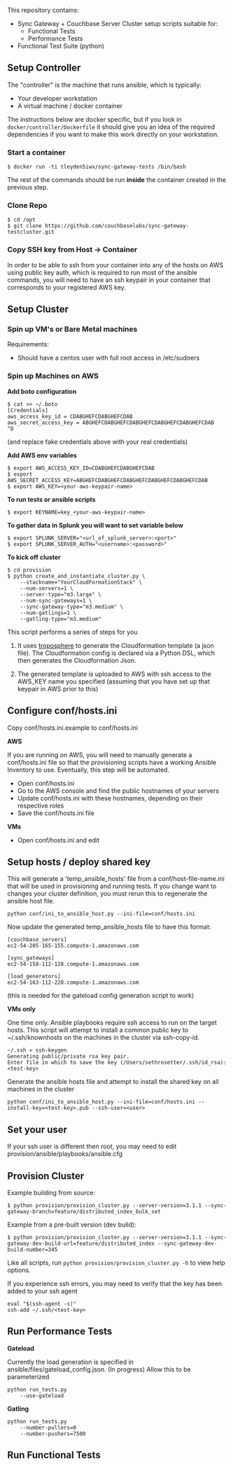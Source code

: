 
This repository contains:

* Sync Gateway + Couchbase Server Cluster setup scripts suitable for:
    * Functional Tests
    * Performance Tests
* Functional Test Suite (python)

## Setup Controller

The "controller" is the machine that runs ansible, which is typically:

* Your developer workstation
* A virtual machine / docker container

The instructions below are docker specific, but if you look in `docker/controller/Dockerfile` it should give you an idea of the required dependencies if you want to make this work directly on your workstation.

### Start a container

```shell
$ docker run -ti tleyden5iwx/sync-gateway-tests /bin/bash
```

The rest of the commands should be run **inside** the container created in the previous step.

### Clone Repo

```
$ cd /opt
$ git clone https://github.com/couchbaselabs/sync-gateway-testcluster.git
```

### Copy SSH key from Host -> Container

In order to be able to ssh from your container into any of the hosts on AWS using public key auth, which is required to run most of the ansible commands, you will need to have an ssh keypair in your container that corresponds to your registered AWS key.


## Setup Cluster

### Spin up VM's or Bare Metal machines

Requirements:

* Should have a centos user with full root access in /etc/sudoers

### Spin up Machines on AWS

**Add boto configuration**

```
$ cat >> ~/.boto
[Credentials]
aws_access_key_id = CDABGHEFCDABGHEFCDAB
aws_secret_access_key = ABGHEFCDABGHEFCDABGHEFCDABGHEFCDABGHEFCDAB
^D
```

(and replace fake credentials above with your real credentials)

**Add AWS env variables**

```
$ export AWS_ACCESS_KEY_ID=CDABGHEFCDABGHEFCDAB
$ export AWS_SECRET_ACCESS_KEY=ABGHEFCDABGHEFCDABGHEFCDABGHEFCDABGHEFCDAB
$ export AWS_KEY=<your-aws-keypair-name>
```

**To run tests or ansible scripts**

```
$ export KEYNAME=key_<your-aws-keypair-name>
```

**To gather data in Splunk you will want to set variable below**

```
$ export SPLUNK_SERVER="<url_of_splunk_server>:<port>"
$ export SPLUNK_SERVER_AUTH="<username>:<password>"
```

**To kick off cluster**

```
$ cd provision
$ python create_and_instantiate_cluster.py \
    --stackname="YourCloudFormationStack" \
    --num-servers=1 \
    --server-type="m3.large" \
    --num-sync-gateways=1 \
    --sync-gateway-type="m3.medium" \
    --num-gatlings=1 \
    --gatling-type="m3.medium" 
```

This script performs a series of steps for you

1) It uses [troposphere](https://github.com/cloudtools/troposphere) to generate the Cloudformation template (a json file). The Cloudformation config is declared via a Python DSL, which then generates the Cloudformation Json.

2) The generated template is uploaded to AWS with ssh access to the AWS_KEY name you specified (assuming that you have set up that keypair in AWS prior to this)

## Configure conf/hosts.ini 

Copy conf/hosts.ini.example to conf/hosts.ini

**AWS**

If you are running on AWS, you will need to manually generate a conf/hosts.ini file so that the provisioning scripts have a working Ansible Inventory to use.  Eventually, this step will be automated.


* Open conf/hosts.ini
* Go to the AWS console and find the public hostnames of your servers
* Update conf/hosts.ini with these hostnames, depending on their respective roles
* Save the conf/hosts.ini file

**VMs**

* Open conf/hosts.ini and edit


## Setup hosts / deploy shared key

This will generate a 'temp_ansible_hosts' file from a conf/host-file-name.ini that will be used in provisioning and running tests.
If you change want to changes your cluster definition, you must rerun this to regenerate the ansible host file.

```
python conf/ini_to_ansible_host.py --ini-file=conf/hosts.ini
```

Now update the generated temp_ansible_hosts file to have this format:

```
[couchbase_servers]
ec2-54-205-165-155.compute-1.amazonaws.com

[sync_gateways]
ec2-54-158-112-128.compute-1.amazonaws.com

[load_generators]
ec2-54-163-112-228.compute-1.amazonaws.com

```

(this is needed for the gateload config generation script to work)

**VMs only**

One time only. Ansible playbooks require ssh access to run on the target hosts.  This script will attempt to install a common public key to ~/.ssh/knownhosts on the machines in the cluster via ssh-copy-id. 

```
~/.ssh » ssh-keygen
Generating public/private rsa key pair.
Enter file in which to save the key (/Users/sethrosetter/.ssh/id_rsa):<test-key>
```

Generate the ansible hosts file and attempt to install the shared key on all machines in the cluster

```
python conf/ini_to_ansible_host.py --ini-file=conf/hosts.ini --install-key=<test-key>.pub --ssh-user=<user>
```

## Set your user

If your ssh user is different then root, you may need to edit provision/ansible/playbooks/ansible.cfg

## Provision Cluster 

Example building from source:

```
$ python provision/provision_cluster.py --server-version=3.1.1 --sync-gateway-branch=feature/distributed_index_bulk_set
```

Example from a pre-built version (dev build):

```
$ python provision/provision_cluster.py --server-version=3.1.1 --sync-gateway-dev-build-url=feature/distributed_index --sync-gateway-dev-build-number=345
```

Like all scripts, run `python provision/provision_cluster.py -h` to view help options.

If you experience ssh errors, you may need to verify that the key has been added to your ssh agent

```
eval "$(ssh-agent -s)"
ssh-add ~/.ssh/<test-key>
```

## Run Performance Tests

**Gateload**

Currently the load generation is specified in ansible/files/gateload_config.json.
(In progress) Allow this to be parameterized

```
python run_tests.py
    --use-gateload
```

**Gatling**

```
python run_tests.py
    --number-pullers=0
    --number-pushers=7500
```

## Run Functional Tests



